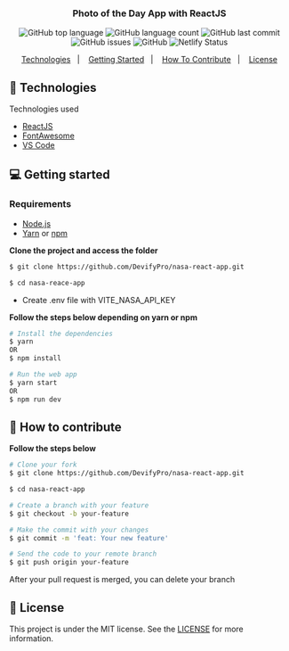<h3 align="center">
  Photo of the Day App with ReactJS
</h3>

<p align="center"></p>

<p align="center">
  <img alt="GitHub top language" src="https://img.shields.io/github/languages/top/DevifyPro/nasa-react-app">

  <img alt="GitHub language count" src="https://img.shields.io/github/languages/count/DevifyPro/nasa-react-app">

  <img alt="GitHub last commit" src="https://img.shields.io/github/last-commit/DevifyPro/nasa-react-app">

  <img alt="GitHub issues" src="https://img.shields.io/github/issues/DevifyPro/nasa-react-app">

  <img alt="GitHub" src="https://img.shields.io/github/license/DevifyPro/nasa-react-app">

  <img alt="Netlify Status" src="https://api.netlify.com/api/v1/badges/57087d35-3098-4c7e-b9ac-b21414ae5119/deploy-status">
</p>

<p align="center">
  <a href="#-technologies">Technologies</a>&nbsp;&nbsp;&nbsp;|&nbsp;&nbsp;&nbsp;
  <a href="#-getting-started">Getting Started</a>&nbsp;&nbsp;&nbsp;|&nbsp;&nbsp;&nbsp;
  <a href="#-how-to-contribute">How To Contribute</a>&nbsp;&nbsp;&nbsp;|&nbsp;&nbsp;&nbsp;
  <a href="#-license">License</a>
</p>


## 🚀 Technologies

Technologies used

- [ReactJS](https://nodejs.org/en)
- [FontAwesome](https://cdnjs.cloudflare.com/ajax/libs/font-awesome/6.5.1/css/all.min.css)
- [VS Code](https://code.visualstudio.com)

## 💻 Getting started

### Requirements

- [Node.js](https://nodejs.org/en/)
- [Yarn](https://classic.yarnpkg.com/) or [npm](https://www.npmjs.com/)

**Clone the project and access the folder**

```bash
$ git clone https://github.com/DevifyPro/nasa-react-app.git

$ cd nasa-reace-app
```

 - Create .env file with VITE_NASA_API_KEY

**Follow the steps below depending on yarn or npm**

```bash
# Install the dependencies
$ yarn
OR
$ npm install

# Run the web app
$ yarn start
OR
$ npm run dev

```

## 🤔 How to contribute

**Follow the steps below**

```bash
# Clone your fork
$ git clone https://github.com/DevifyPro/nasa-react-app.git

$ cd nasa-react-app

# Create a branch with your feature
$ git checkout -b your-feature

# Make the commit with your changes
$ git commit -m 'feat: Your new feature'

# Send the code to your remote branch
$ git push origin your-feature
```

After your pull request is merged, you can delete your branch

## 📝 License

This project is under the MIT license. See the [LICENSE](https://github.com/DevifyPro/nasa-react-app/blob/master/LICENSE) for more information.
